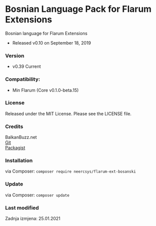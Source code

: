 # Bosnian Language Pack for Flarum Extensions
Bosnian language for Flarum Extensions
- Released v0.10 on September 18, 2019 

### Version
- v0.39 Current

### Compatibility:
- Min Flarum (Core v0.1.0-beta.15)

### License
Released under the MIT License. Please see the LICENSE file.

### Credits
BalkanBuzz.net</br>
[Git](https://github.com/neercsys/flarum-ext-bosanski.git)</br>
[Packagist](https://packagist.org/packages/neercsys/flarum-ext-bosanski)

### Installation

via Composer: `composer require neercsys/flarum-ext-bosanski`

### Update

via Composer: `composer update`

### Last modified
Zadnja izmjena: 25.01.2021
